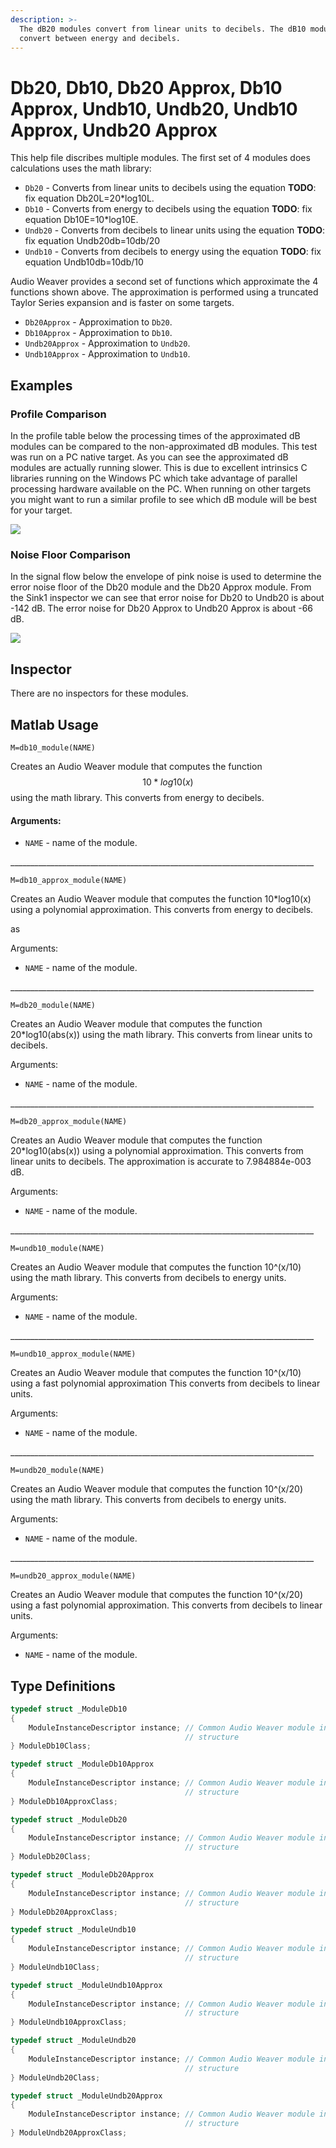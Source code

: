 ```yaml
---
description: >-
  The dB20 modules convert from linear units to decibels. The dB10 modules
  convert between energy and decibels.
---
```


# Db20, Db10, Db20 Approx, Db10 Approx, Undb10, Undb20, Undb10 Approx, Undb20 Approx

This help file discribes multiple modules. The first set of 4 modules does calculations uses the math library:

* `Db20` - Converts from linear units to decibels using the equation  **TODO**: fix equation Db20L=20\*log10L.
* `Db10` - Converts from energy to decibels using the equation **TODO**: fix equation Db10E=10\*log10E.
* `Undb20` - Converts from decibels to linear units using the equation **TODO**: fix equation Undb20db=10db/20
* `Undb10` - Converts from decibels to energy using the equation **TODO**: fix equation Undb10db=10db/10

Audio Weaver provides a second set of functions which approximate the 4 functions shown above. The approximation is performed using a truncated Taylor Series expansion and is faster on some targets.

* `Db20Approx` - Approximation to `Db20`.
* `Db10Approx` - Approximation to `Db10`.
* `Undb20Approx` - Approximation to `Undb20`.
* `Undb10Approx` - Approximation to `Undb10`.

## Examples

### Profile Comparison

In the profile table below the processing times of the approximated dB modules can be compared to the non-approximated dB modules. This test was run on a PC native target. As you can see the approximated dB modules are actually running slower. This is due to excellent intrinsics C libraries running on the Windows PC which take advantage of parallel processing hardware available on the PC. When running on other targets you might want to run a similar profile to see which dB module will be best for your target.

![](../../../.gitbook/assets/0%20%2819%29.png)

### Noise Floor Comparison

In the signal flow below the envelope of pink noise is used to determine the error noise floor of the Db20 module and the Db20 Approx module. From the Sink1 inspector we can see that error noise for Db20 to Undb20 is about -142 dB. The error noise for Db20 Approx to Undb20 Approx is about -66 dB.

![](../../../.gitbook/assets/1%20%2818%29.png)

## Inspector

There are no inspectors for these modules.

## Matlab Usage

`M=db10_module(NAME)`

Creates an Audio Weaver module that computes the function $$10*log10(x)$$ using the math library. This converts from energy to decibels.

#### Arguments:

* `NAME` - name of the module.

\_\_\_\_\_\_\_\_\_\_\_\_\_\_\_\_\_\_\_\_\_\_\_\_\_\_\_\_\_\_\_\_\_\_\_\_\_\_\_\_\_\_\_\_\_\_\_\_\_\_\_\_\_\_\_\_\_\_\_\_\_\_\_\_\_\_\_\_\_\_\_\_\_\_\_\_

`M=db10_approx_module(NAME)`

Creates an Audio Weaver module that computes the function 10\*log10\(x\) using a polynomial approximation. This converts from energy to decibels.

as

Arguments:

* `NAME` - name of the module.

\_\_\_\_\_\_\_\_\_\_\_\_\_\_\_\_\_\_\_\_\_\_\_\_\_\_\_\_\_\_\_\_\_\_\_\_\_\_\_\_\_\_\_\_\_\_\_\_\_\_\_\_\_\_\_\_\_\_\_\_\_\_\_\_\_\_\_\_\_\_\_\_\_\_\_\_

`M=db20_module(NAME)`

Creates an Audio Weaver module that computes the function 20\*log10\(abs\(x\)\) using the math library. This converts from linear units to decibels.

Arguments:

* `NAME` - name of the module.

\_\_\_\_\_\_\_\_\_\_\_\_\_\_\_\_\_\_\_\_\_\_\_\_\_\_\_\_\_\_\_\_\_\_\_\_\_\_\_\_\_\_\_\_\_\_\_\_\_\_\_\_\_\_\_\_\_\_\_\_\_\_\_\_\_\_\_\_\_\_\_\_\_\_\_\_

`M=db20_approx_module(NAME)`

Creates an Audio Weaver module that computes the function 20\*log10\(abs\(x\)\) using a polynomial approximation. This converts from linear units to decibels. The approximation is accurate to 7.984884e-003 dB.

Arguments:

* `NAME` - name of the module.

\_\_\_\_\_\_\_\_\_\_\_\_\_\_\_\_\_\_\_\_\_\_\_\_\_\_\_\_\_\_\_\_\_\_\_\_\_\_\_\_\_\_\_\_\_\_\_\_\_\_\_\_\_\_\_\_\_\_\_\_\_\_\_\_\_\_\_\_\_\_\_\_\_\_\_\_

`M=undb10_module(NAME)`

Creates an Audio Weaver module that computes the function 10^\(x/10\) using the math library. This converts from decibels to energy units.

Arguments:

* `NAME` - name of the module.

\_\_\_\_\_\_\_\_\_\_\_\_\_\_\_\_\_\_\_\_\_\_\_\_\_\_\_\_\_\_\_\_\_\_\_\_\_\_\_\_\_\_\_\_\_\_\_\_\_\_\_\_\_\_\_\_\_\_\_\_\_\_\_\_\_\_\_\_\_\_\_\_\_\_\_\_

`M=undb10_approx_module(NAME)`

Creates an Audio Weaver module that computes the function 10^\(x/10\) using a fast polynomial approximation This converts from decibels to linear units.

Arguments:

* `NAME` - name of the module.

\_\_\_\_\_\_\_\_\_\_\_\_\_\_\_\_\_\_\_\_\_\_\_\_\_\_\_\_\_\_\_\_\_\_\_\_\_\_\_\_\_\_\_\_\_\_\_\_\_\_\_\_\_\_\_\_\_\_\_\_\_\_\_\_\_\_\_\_\_\_\_\_\_\_\_\_

`M=undb20_module(NAME)`

Creates an Audio Weaver module that computes the function 10^\(x/20\) using the math library. This converts from decibels to energy units.

Arguments:

* `NAME` - name of the module.

\_\_\_\_\_\_\_\_\_\_\_\_\_\_\_\_\_\_\_\_\_\_\_\_\_\_\_\_\_\_\_\_\_\_\_\_\_\_\_\_\_\_\_\_\_\_\_\_\_\_\_\_\_\_\_\_\_\_\_\_\_\_\_\_\_\_\_\_\_\_\_\_\_\_\_\_

`M=undb20_approx_module(NAME)`

Creates an Audio Weaver module that computes the function 10^\(x/20\) using a fast polynomial approximation. This converts from decibels to linear units.

Arguments:

* `NAME` - name of the module.

## Type Definitions

```cpp
typedef struct _ModuleDb10
{
    ModuleInstanceDescriptor instance; // Common Audio Weaver module instance
                                       // structure
} ModuleDb10Class;

typedef struct _ModuleDb10Approx
{
    ModuleInstanceDescriptor instance; // Common Audio Weaver module instance
                                       // structure
} ModuleDb10ApproxClass;

typedef struct _ModuleDb20
{
    ModuleInstanceDescriptor instance; // Common Audio Weaver module instance
                                       // structure
} ModuleDb20Class;

typedef struct _ModuleDb20Approx
{
    ModuleInstanceDescriptor instance; // Common Audio Weaver module instance
                                       // structure
} ModuleDb20ApproxClass;

typedef struct _ModuleUndb10
{
    ModuleInstanceDescriptor instance; // Common Audio Weaver module instance
                                       // structure
} ModuleUndb10Class;

typedef struct _ModuleUndb10Approx
{
    ModuleInstanceDescriptor instance; // Common Audio Weaver module instance
                                       // structure
} ModuleUndb10ApproxClass;

typedef struct _ModuleUndb20
{
    ModuleInstanceDescriptor instance; // Common Audio Weaver module instance
                                       // structure
} ModuleUndb20Class;

typedef struct _ModuleUndb20Approx
{
    ModuleInstanceDescriptor instance; // Common Audio Weaver module instance
                                       // structure
} ModuleUndb20ApproxClass;
```

